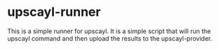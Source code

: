 # upscayl-runner

This is a simple runner for upscayl. It is a simple script that will run the upscayl command and then upload the results to the upscayl-provider.